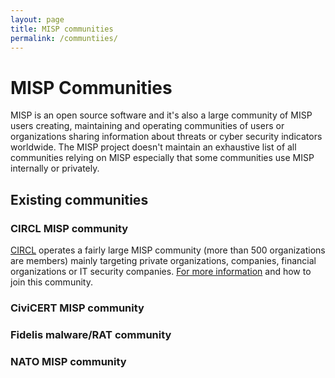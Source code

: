 ```yaml
---
layout: page
title: MISP communities
permalink: /communtiies/
---
```


# MISP Communities

MISP is an open source software and it's also a large community of MISP users creating, maintaining and operating communities of users or organizations sharing information about threats or cyber security indicators worldwide. The MISP project doesn't maintain an exhaustive list of all communities relying on MISP especially that some communities use MISP internally or privately.

## Existing communities

### CIRCL MISP community

[CIRCL](https://www.circl.lu) operates a fairly large MISP community (more than 500 organizations are members) mainly targeting private organizations, companies, financial organizations or IT security companies. [For more information](https://www.circl.lu/services/misp-malware-information-sharing-platform) and how to join this community.

### CiviCERT MISP community

### Fidelis malware/RAT community

### NATO MISP community

